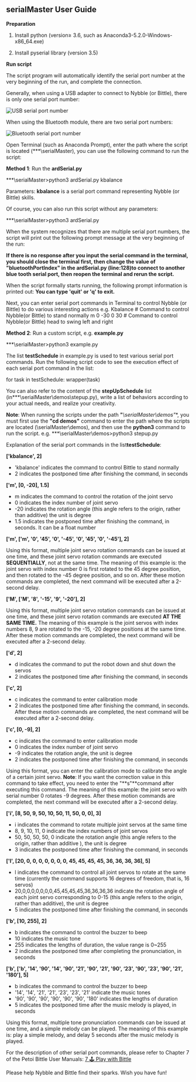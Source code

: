 ## serialMaster User Guide

**Preparation**

1.  Install python (version≥ 3.6, such as Anaconda3-5.2.0-Windows-x86_64.exe)
    
2.  Install pyserial library (version 3.5)
    
**Run script**

The script program will automatically identify the serial port number at the very beginning of the run, and complete the connection.

Generally, when using a USB adapter to connect to Nybble (or Bittle), there is only one serial port number:

![USB serial port number](https://files.gitbook.com/v0/b/gitbook-x-prod.appspot.com/o/spaces%2F-MQ6a951Q6Jn1Zzt5Ajr-887967055%2Fuploads%2F3w3c9JOXep9ZYXMPNcmP%2F%E4%B8%B2%E5%8F%A3%E5%88%97%E8%A1%A8.png?alt=media&token=93aec2c6-4b03-4c52-bd81-61ab475de275)


When using the Bluetooth module, there are two serial port numbers:

![Bluetooth serial port number](https://files.gitbook.com/v0/b/gitbook-x-prod.appspot.com/o/spaces%2F-MQ6a951Q6Jn1Zzt5Ajr-887967055%2Fuploads%2Fyw1vuUDZpNSUcJ6Uhtdy%2F%E4%B8%B2%E5%8F%A3%E5%88%97%E8%A1%A802.png?alt=media&token=2f5b1dd8-990b-4d4e-b922-2792746d0acc)


Open Terminal (such as Anaconda Prompt), enter the path where the script is located (***\serialMaster), you can use the following command to run the script:

**Method 1**: Run the **ardSerial.py**

***\serialMaster>python3 ardSerial.py kbalance

Parameters: **kbalance** is a serial port command representing Nybble (or Bittle) skills.

Of course, you can also run this script without any parameters:

***\serialMaster>python3 ardSerial.py

When the system recognizes that there are multiple serial port numbers, the script will print out the following prompt message at the very beginning of the run:

**If there is no response after you input the serial command in the terminal, you should close the terminal first, then change the value of "bluetoothPortIndex" in the ardSerial.py (line:128)to connect to another blue tooth serial port, then reopen the terminal and rerun the script.**

When the script formally starts running, the following prompt information is printed out:
**You can type 'quit' or 'q' to exit.**

Next, you can enter serial port commands in Terminal to control Nybble (or Bittle) to do various interesting actions e.g.
Kbalance           # Command to control Nybble(or Bittle) to stand normally
m 0 -30 0 30    # Command to control Nybble(or Bittle) head to swing left and right

**Method 2**: Run a custom script, e.g.  **example.py**

***\serialMaster>python3 example.py

The list **testSchedule** in example.py is used to test various serial port commands. Run the following script code to see the execution effect of each serial port command in the list:

for task in testSchedule:
	wrapper(task)

You can also refer to the content of the **stepUpSchedule** list (in***\serialMaster\demos\stepup.py), write a list of behaviors according to your actual needs, and realize your creativity.

**Note**: When running the scripts under the path **"***\serialMaster\demos"**, you must first use the **"cd demos"** command to enter the path where the scripts are located (\serialMaster\demos), and then use the **python3** command to run the script. e.g. 
***\serialMaster\demos>python3 stepup.py

Explanation of the serial port commands in the list**testSchedule**:

**['kbalance', 2]**
-   'kbalance' indicates the command to control Bittle to stand normally
-   2 indicates the postponed time after finishing the command, in seconds

**['m', [0, -20], 1.5]**
- m indicates the command to control the rotation of the joint servo
-   0 indicates the index number of joint servo
-   -20 indicates the rotation angle (this angle refers to the origin, rather than additive) the unit is degree
-   1.5 indicates the postponed time after finishing the command, in seconds. It can be a float number

**['m', ['m', '0', '45', '0', '-45', '0', '45', '0', '-45'], 2]**

Using this format, multiple joint servo rotation commands can be issued at one time, and these joint servo rotation commands are executed **SEQUENTIALLY**, not at the same time.
The meaning of this example is: the joint servo with index number 0 is first rotated to the 45 degree position, and then rotated to the -45 degree position, and so on. After these motion commands are completed, the next command will be executed after a 2-second delay.

**['M', ['M', '8', '-15', '9', '-20'], 2]**

Using this format, multiple joint servo rotation commands can be issued at one time, and these joint servo rotation commands are executed **AT THE SAME TIME.**
The meaning of this example is the joint servos with index numbers 8, 9 are rotated to the -15, -20 degree positions at the same time. After these motion commands are completed, the next command will be executed after a 2-second delay.

**['d', 2]**
-   d indicates the command to put the robot down and shut down the servos
-   2 indicates the postponed time after finishing the command, in seconds

**['c', 2]**
-   c indicates the command to enter calibration mode
-   2 indicates the postponed time after finishing the command, in seconds. After these motion commands are completed, the next command will be executed after a 2-second delay.

**['c', [0, -9], 2]**
-   c indicates the command to enter calibration mode
-   0 indicates the index number of joint servo
-   -9 indicates the rotation angle, the unit is degree
-   2 indicates the postponed time after finishing the command, in seconds

Using this format, you can enter the calibration mode to calibrate the angle of a certain joint servo.
**Note**: If you want the correction value in this command to take effect, you need to enter the "**s"**command after executing this command.
The meaning of this example: the joint servo with serial number 0 rotates -9 degrees. After these motion commands are completed, the next command will be executed after a 2-second delay.

**['i', [8, 50, 9, 50, 10, 50, 11, 50, 0, 0], 3]**
-   i indicates the command to rotate multiple joint servos at the same time
-   8, 9, 10, 11, 0 indicate the index numbers of joint servos
-   50, 50, 50, 50, 0 indicate the rotation angle (this angle refers to the origin, rather than additive ), the unit is degree
-   3 indicates the postponed time after finishing the command, in seconds
 
**['l', [20, 0, 0, 0, 0, 0, 0, 0, 45, 45, 45, 45, 36, 36, 36, 36], 5]**
-   l indicates the command to control all joint servos to rotate at the same time (currently the command supports 16 degrees of freedom, that is, 16 servos)
-   20,0,0,0,0,0,0,0,45,45,45,45,36,36,36,36 indicate the rotation angle of each joint servo corresponding to 0-15 (this angle refers to the origin, rather than additive), the unit is degree
-   5 indicates the postponed time after finishing the command, in seconds

**['b', [10, 255], 2]**
-   b indicates the command to control the buzzer to beep
-   10 indicates the music tone
-   255 indicates the lengths of duration, the value range is 0~255 
-   2 indicates the postponed time after completing the pronunciation, in seconds

**['b', ['b', '14', '90', '14', '90', '21', '90', '21', '90', ‘23', '90', '23', '90', '21', '180'], 5]**
-   b indicates the command to control the buzzer to beep
-   '14', '14', '21', '21', ‘23', '23', '21' indicate the music tones
-   '90', '90', '90', '90', '90', '90', '180' indicates the lengths of duration
-   5 indicates the postponed time after the music melody is played, in seconds

Using this format, multiple tone pronunciation commands can be issued at one time, and a simple melody can be played.
The meaning of this example is: play a simple melody, and delay 5 seconds after the music melody is played.

For the description of other serial port commands, please refer to Chapter 7 of the Petoi Bittle User Manuals:
[7 🕹 Play with Bittle](https://bittle.petoi.com/7-play-with-bittle)

Please help Nybble and Bittle find their sparks. Wish you have fun!
